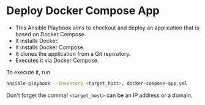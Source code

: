 # Deploy Docker Compose App

  + This Ansible Playbook aims to checkout and deploy an
    application that is based on Docker Compose.
  + It installs Docker.
  + It installs Docker Compose.
  + It clones the application from a Git repository.
  + Executes it via Docker Compose.

To execute it, run

```sh
ansible-playbook --inventory <target_host>, docker-compose-app.yml
```

Don't forget the comma! `<target_host>` can be an IP address
or a domain.

